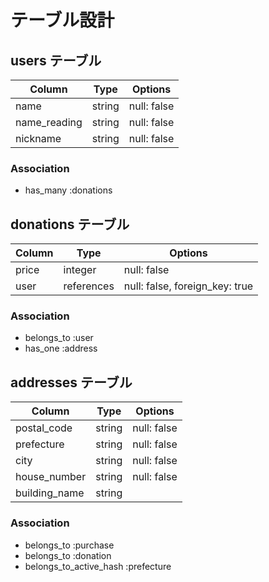 # テーブル設計

## users テーブル

| Column       | Type   | Options                   |
| ------------ | ------ | ------------------------- |
| name         | string | null: false               |
| name_reading | string | null: false               |
| nickname     | string | null: false               |

### Association
- has_many :donations
 
## donations テーブル

| Column | Type         | Options                        |
| ------ | ------------ |------------------------------- |
| price  | integer      | null: false                    |
| user   | references   | null: false, foreign_key: true |

### Association
- belongs_to :user
- has_one :address

## addresses テーブル

| Column        | Type          | Options                        |
| ------------- | ------------- | ------------------------------ |
| postal_code   | string        | null: false                    |
| prefecture    | string        | null: false                    |
| city          | string        | null: false                    |
| house_number  | string        | null: false                    |
| building_name | string        |                                |

### Association
- belongs_to :purchase
- belongs_to :donation
- belongs_to_active_hash :prefecture
